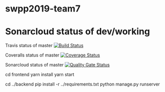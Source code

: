 # swpp2019-team7

Sonarcloud status of dev/working
=======
Travis status of master
[![Build Status](https://travis-ci.org/swsnu/swpp2019-team7.svg?branch=master)](https://travis-ci.org/swsnu/swpp2019-team7)

Coveralls status of master
[![Coverage Status](https://coveralls.io/repos/github/swsnu/swpp2019-team7/badge.svg?branch=master)](https://coveralls.io/github/swsnu/swpp2019-team7?branch=master)

Sonarcloud status of master
[![Quality Gate Status](https://sonarcloud.io/api/project_badges/measure?project=swsnu_swpp2019-team7&metric=alert_status)](https://sonarcloud.io/dashboard?id=swsnu_swpp2019-team7)

cd frontend
yarn install 
yarn start

cd ../backend
pip install -r ../requirements.txt
python manage.py runserver
